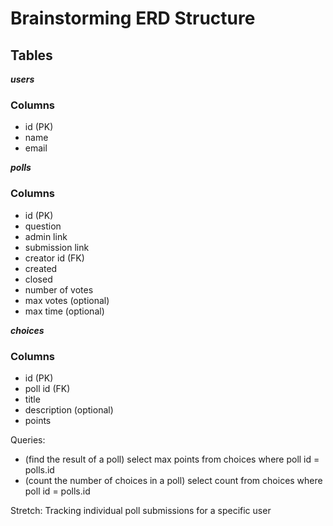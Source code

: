 # Brainstorming ERD Structure

## Tables

***users***

### Columns
- id (PK)
- name
- email

***polls***

### Columns
- id (PK)
- question
- admin link
- submission link
- creator id (FK)
- created
- closed
- number of votes
- max votes (optional)
- max time (optional)

***choices***

### Columns
- id (PK)
- poll id (FK)
- title
- description (optional)
- points

Queries:
- (find the result of a poll) select max points from choices where poll id = polls.id
- (count the number of choices in a poll) select count from choices where poll id = polls.id 

Stretch: Tracking individual poll submissions for a specific user

